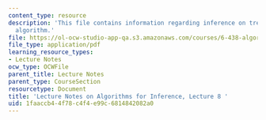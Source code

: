 ```yaml
---
content_type: resource
description: 'This file contains information regarding inference on trees: sum-product
  algorithm.'
file: https://ol-ocw-studio-app-qa.s3.amazonaws.com/courses/6-438-algorithms-for-inference-fall-2014/1faaccb44f78c4f4e99c6814842082a0_MIT6_438F14_Lec8.pdf
file_type: application/pdf
learning_resource_types:
- Lecture Notes
ocw_type: OCWFile
parent_title: Lecture Notes
parent_type: CourseSection
resourcetype: Document
title: 'Lecture Notes on Algorithms for Inference, Lecture 8 '
uid: 1faaccb4-4f78-c4f4-e99c-6814842082a0
---
```

